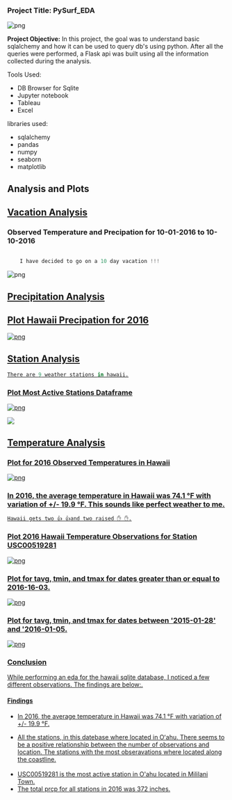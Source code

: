 <h3>Project Title: PySurf_EDA</h3>

![png](pic/surfs-up.jpeg)

<b>Project Objective:</b> In this project, the goal was to understand basic sqlalchemy and how it can be used to query db's using python. After all the queries were performed, a Flask api was built using all the information collected during the analysis.

Tools Used: 
<ul>
<li>DB Browser for Sqlite </li>
<li>Jupyter notebook</li>
<li> Tableau</li>
<li> Excel </li>
</ul>

libraries used:
<ul>
<li>sqlalchemy </li>
<li>pandas </li>
<li>numpy </li>
<li>seaborn </li>
<li>matplotlib</li>
</ul>

## Analysis and Plots

<h2><u>Vacation Analysis</u></h2>

### Observed Temperature and Precipation for 10-01-2016 to 10-10-2016


```python

    I have decided to go on a 10 day vacation !!! 

```

![png](pic/output_12_0.png)


## <u>Precipitation Analysis</ul>

## Plot Hawaii Precipation for 2016





![png](pic/output_20_0.png)


## <u>Station Analysis</u>

```python
There are 9 weather stations in hawaii.
```

### <u>Plot Most Active Stations Dataframe</u>

![png](pic/output_31_0.png)


![](pic/map.png)



## <u>Temperature Analysis</u>
### Plot for 2016 Observed Temperatures in Hawaii


![png](pic/output_39_0.png)


### In 2016, the average temperature in Hawaii was 74.1 °F with variation of +/- 19.9 °F. This sounds like perfect weather to me. 

```python
Hawaii gets two 👍 👍and two raised ✋ ✋.
```

    

### Plot 2016 Hawaii Temperature Observations for Station USC00519281


![png](pic/output_50_0.png)




### Plot for tavg, tmin, and tmax for dates greater than or equal to 2016-16-03.


![png](pic/output_61_0.png)


### Plot for tavg, tmin, and tmax for dates between '2015-01-28' and '2016-01-05.


![png](pic/output_69_0.png)

<h3><u>Conclusion</u></h3>
<p>While performing an eda for the hawaii sqlite database, I noticed a few different observations. The findings are below:. </p>
<h4><u>Findings</u></h4>
<ul>
<li>In 2016, the average temperature in Hawaii was 74.1 °F with variation of +/- 19.9 °F.</li> 
<p><li> All the stations, in this datebase where located in Oʻahu. There seems to be a positive relationship between the number of observations and location. The stations with the most obseravations where located along the coastline.</li><br>
<li>USC00519281 is the most active station in O'ahu located in Mililani Town.</li>
    <li>The total prcp for all stations in 2016 was 372 inches.</li>
</ul>

